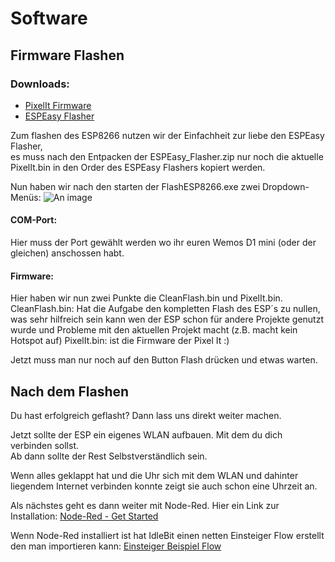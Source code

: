 # Software
## Firmware Flashen

### Downloads:
* [PixelIt Firmware](https://www.bastelbunker.de/wp-content/uploads/PixelIt.zip)
* [ESPEasy Flasher](https://www.bastelbunker.de/wp-content/uploads/ESPEasy_Flasher.zip)

Zum flashen des ESP8266 nutzen wir der Einfachheit zur liebe den ESPEasy Flasher,  
es muss nach den Entpacken der ESPEasy_Flasher.zip nur noch die aktuelle PixelIt.bin in den Order des ESPEasy Flashers kopiert werden.  
  
Nun haben wir nach den starten der FlashESP8266.exe zwei Dropdown-Menüs:
![An image](/flash_esp8266.png)


#### COM-Port:
Hier muss der Port gewählt werden wo ihr euren Wemos D1 mini (oder der gleichen) anschossen habt.  

#### Firmware: 
Hier haben wir nun zwei Punkte die CleanFlash.bin und PixelIt.bin.  
CleanFlash.bin: Hat die Aufgabe den kompletten Flash des ESP´s zu nullen, was sehr hilfreich sein kann wen der ESP schon für andere Projekte genutzt wurde und Probleme mit den aktuellen Projekt macht  (z.B. macht kein Hotspot auf)
PixelIt.bin: ist die Firmware der Pixel It :)  

Jetzt muss man nur noch auf den Button Flash drücken und etwas warten.   

## Nach dem Flashen
Du hast erfolgreich geflasht? Dann lass uns direkt weiter machen.  

Jetzt sollte der ESP ein eigenes WLAN aufbauen. Mit dem du dich verbinden sollst.     
Ab dann sollte der Rest Selbstverständlich sein.  

Wenn alles geklappt hat und die Uhr sich mit dem WLAN und dahinter liegendem Internet verbinden konnte zeigt sie auch schon eine Uhrzeit an.  

Als nächstes geht es dann weiter mit Node-Red. Hier ein Link zur Installation: [Node-Red - Get Started](https://nodered.org/#get-started)
 
Wenn Node-Red installiert ist hat IdleBit einen netten Einsteiger Flow erstellt den man importieren kann: [Einsteiger Beispiel Flow](https://wiki.dietru.de/books/pixel-it/page/der-einsteiger-beispiel-flow)
